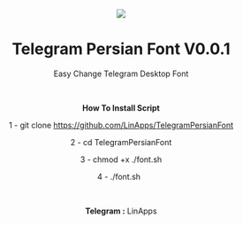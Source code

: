 <center>
<img src="http://s9.picofile.com/file/8360755750/1.png">
<center/>
  
  
# Telegram Persian Font V0.0.1
Easy Change Telegram Desktop Font 
<p>


  &nbsp;

<b>How To Install Script </b>

1 - git clone https://github.com/LinApps/TelegramPersianFont
<p>
2 - cd TelegramPersianFont
<p>
3 - chmod +x ./font.sh
<p>
4 - ./font.sh
&nbsp;
  <p>
    <p>
&nbsp;
&nbsp;
<p>
<b>Telegram :</b> LinApps
<p>
